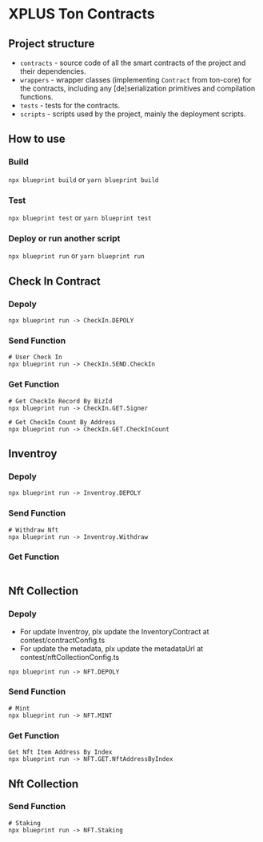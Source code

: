 # XPLUS Ton Contracts

## Project structure

-   `contracts` - source code of all the smart contracts of the project and their dependencies.
-   `wrappers` - wrapper classes (implementing `Contract` from ton-core) for the contracts, including any [de]serialization primitives and compilation functions.
-   `tests` - tests for the contracts.
-   `scripts` - scripts used by the project, mainly the deployment scripts.

## How to use

### Build

`npx blueprint build` or `yarn blueprint build`

### Test

`npx blueprint test` or `yarn blueprint test`

### Deploy or run another script

`npx blueprint run` or `yarn blueprint run`


## Check In Contract
### Depoly
``` 
npx blueprint run -> CheckIn.DEPOLY
```
### Send Function
``` 
# User Check In
npx blueprint run -> CheckIn.SEND.CheckIn
```

### Get Function
``` 
# Get CheckIn Record By BizId
npx blueprint run -> CheckIn.GET.Signer 

# Get CheckIn Count By Address
npx blueprint run -> CheckIn.GET.CheckInCount 
```

## Inventroy
### Depoly
``` 
npx blueprint run -> Inventroy.DEPOLY
```
### Send Function
``` 
# Withdraw Nft
npx blueprint run -> Inventroy.Withdraw
```

### Get Function
``` 

```

## Nft Collection
### Depoly
- For update Inventroy, plx update the InventoryContract at contest/contractConfig.ts
- For update the metadata, plx update the metadataUrl at contest/nftCollectionConfig.ts
``` 
npx blueprint run -> NFT.DEPOLY
```
### Send Function
``` 
# Mint
npx blueprint run -> NFT.MINT
```

### Get Function
``` 
Get Nft Item Address By Index
npx blueprint run -> NFT.GET.NftAddressByIndex
```

## Nft Collection
### Send Function
``` 
# Staking
npx blueprint run -> NFT.Staking
```
